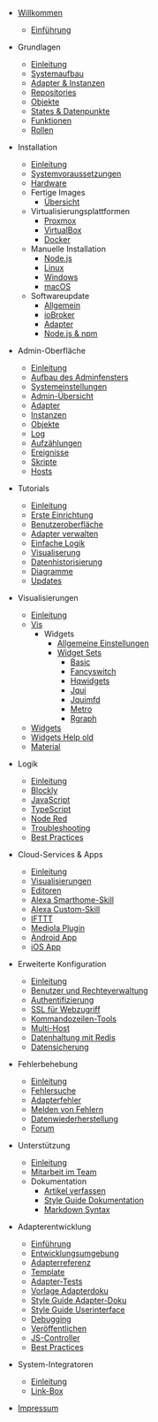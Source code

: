 * [Willkommen](README)
  * [Einführung](intro/)

* Grundlagen
  * [Einleitung](basics/README)
  * [Systemaufbau](basics/architecture)
  * [Adapter & Instanzen](basics/adapter)
  * [Repositories](basics/repositories)
  * [Objekte](basics/objects)
  * [States & Datenpunkte](basics/states)
  * [Funktionen](basics/functions)
  * [Rollen](basics/roles)

* Installation
  * [Einleitung](install/README)
  * [Systemvoraussetzungen](install/requirements)
  * [Hardware](install/hardware)
  * Fertige Images
    * [Übersicht](install/images)
  * Virtualisierungsplattformen
    * [Proxmox](install/proxmox)
    * [VirtualBox](install/virtualbox)
    * [Docker](install/docker)
  * Manuelle Installation
    * [Node.js](install/nodejs)
    * [Linux](install/linux)
    * [Windows](install/windows)
    * [macOS](install/macos)
  * Softwareupdate
    * [Allgemein](install/update)
    * [ioBroker](install/updateself)
    * [Adapter](install/updateadapter)
    * [Node.js & npm](install/updatenode)

* Admin-Oberfläche
  * [Einleitung](admin/README)
  * [Aufbau des Adminfensters](admin/screen)
  * [Systemeinstellungen](admin/settings)
  * [Admin-Übersicht](admin/overview)
  * [Adapter](admin/adapter)
  * [Instanzen](admin/instanzen)
  * [Objekte](admin/objects)
  * [Log](admin/log)
  * [Aufzählungen](admin/enums)
  * [Ereignisse](admin/events)
  * [Skripte](admin/scripts)
  * [Hosts](admin/hosts)

* Tutorials
  * [Einleitung](tutorial/README)
  * [Erste Einrichtung](tutorial/einrichtung)
  * [Benutzeroberfläche](tutorial/admin)
  * [Adapter verwalten](tutorial/adapter)
  * [Einfache Logik](tutorial/logik)
  * [Visualiserung](tutorial/viz)
  * [Datenhistorisierung](tutorial/history)
  * [Diagramme](tutorial/flot)
  * [Updates](tutorial/updates)

* Visualisierungen
  * [Einleitung](viz/README)
  * [Vis](viz/vis)
    * Widgets
      * [Allgemeine Einstellungen](viz/widgets)
      * [Widget Sets](viz/widgetsets)
        * [Basic](viz/basic)
        * [Fancyswitch](viz/fancyswitch)
        * [Hqwidgets](viz/hqwidgets)
        * [Jqui](viz/jqui)
        * [Jquimfd](viz/jquimfd)
        * [Metro](viz/metro)
        * [Rgraph](viz/rgraph)
  * [Widgets](viz/widgets)
  * [Widgets Help old](viz/widgethelp_old)
  * [Material](viz/material)


* Logik
  * [Einleitung](logic/README)
  * [Blockly](logic/blockly)
  * [JavaScript](logic/javascript)
  * [TypeScript](logic/typescript)
  * [Node Red](logic/nodered)
  * [Troubleshooting](logic/help)
  * [Best Practices](logic/examples)

* Cloud-Services & Apps
  * [Einleitung](cloud/README)
  * [Visualisierungen](cloud/viz)
  * [Editoren](cloud/editor)
  * [Alexa Smarthome-Skill](cloud/alexasmart)
  * [Alexa Custom-Skill](cloud/alexacustom)
  * [IFTTT](cloud/ifttt)
  * [Mediola Plugin](cloud/mediola)
  * [Android App](cloud/androidapp)
  * [iOS App](cloud/iosapp)

* Erweiterte Konfiguration
  * [Einleitung](config/README)
  * [Benutzer und Rechteverwaltung](config/userrights)
  * [Authentifizierung](config/login)
  * [SSL für Webzugriff](config/encryption)
  * [Kommandozeilen-Tools](config/commandline)
  * [Multi-Host](config/multihost)
  * [Datenhaltung mit Redis](config/redis)
  * [Datensicherung](config/backup)

* Fehlerbehebung
  * [Einleitung](trouble/README)
  * [Fehlersuche](trouble/search)
  * [Adapterfehler](trouble/adapter)
  * [Melden von Fehlern](trouble/issue)
  * [Datenwiederherstellung](trouble/restore)
  * [Forum](trouble/forum)

* Unterstützung
  * [Einleitung](community/README)
  * [Mitarbeit im Team](community/project)
  * Dokumentation
    * [Artikel verfassen](community/doc)
    * [Style Guide Dokumentation](community/styleguidedoc)
    * [Markdown Syntax](community/docmarkdown)

* Adapterentwicklung
  * [Einführung](dev/adapterdev)
  * [Entwicklungsumgebung](dev/ide)
  * [Adapterreferenz](dev/adapterref)
  * [Template](dev/adaptertemplate)
  * [Adapter-Tests](dev/adaptertesting)
  * [Vorlage Adapterdoku](dev/adapterdoctemplate)
  * [Style Guide Adapter-Doku](dev/adapterdocstyleguide)
  * [Style Guide Userinterface](dev/styleguideui)
  * [Debugging](dev/adapterdebug)
  * [Veröffentlichen](dev/adapterpublish)
  * [JS-Controller](dev/controller)
  * [Best Practices](dev/bestpractices)

* System-Integratoren
  * [Einleitung](integrators/README)
  * [Link-Box](integrators/linkbox)

* [Impressum](appendix/impressum)
